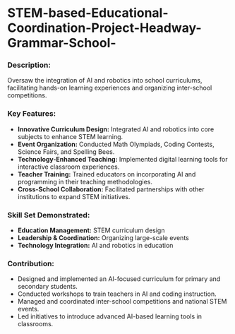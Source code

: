 # STEM-based-Educational-Coordination-Project-Headway-Grammar-School-

### **Description:**
Oversaw the integration of AI and robotics into school curriculums, facilitating hands-on learning experiences and organizing inter-school competitions.

### **Key Features:**
- **Innovative Curriculum Design:** Integrated AI and robotics into core subjects to enhance STEM learning.
- **Event Organization:** Conducted Math Olympiads, Coding Contests, Science Fairs, and Spelling Bees.
- **Technology-Enhanced Teaching:** Implemented digital learning tools for interactive classroom experiences.
- **Teacher Training:** Trained educators on incorporating AI and programming in their teaching methodologies.
- **Cross-School Collaboration:** Facilitated partnerships with other institutions to expand STEM initiatives.

### **Skill Set Demonstrated:**
- **Education Management:** STEM curriculum design
- **Leadership & Coordination:** Organizing large-scale events
- **Technology Integration:** AI and robotics in education

### **Contribution:**
- Designed and implemented an AI-focused curriculum for primary and secondary students.
- Conducted workshops to train teachers in AI and coding instruction.
- Managed and coordinated inter-school competitions and national STEM events.
- Led initiatives to introduce advanced AI-based learning tools in classrooms.
